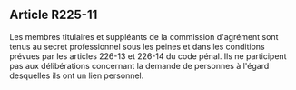 ## Article R225-11

Les membres titulaires et suppléants de la commission d'agrément sont tenus au secret professionnel sous les
peines et dans les conditions prévues par les articles 226-13 et 226-14 du code pénal. Ils ne participent pas
aux délibérations concernant la demande de personnes à l'égard desquelles ils ont un lien personnel.

